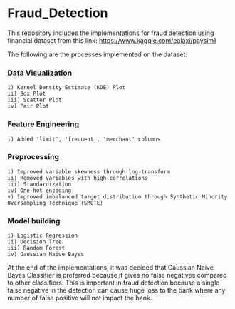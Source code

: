 # Fraud_Detection

This repository includes the implementations for fraud detection using financial dataset from this link: https://www.kaggle.com/ealaxi/paysim1

The following are the processes implemented on the dataset:
### Data Visualization
    i) Kernel Density Estimate (KDE) Plot
    ii) Box Plot
    iii) Scatter Plot
    iv) Pair Plot
    
### Feature Engineering
    i) Added 'limit', 'frequent', 'merchant' columns
    
### Preprocessing 
    i) Improved variable skewness through log-transform
    ii) Removed variables with high correlations
    iii) Standardization
    iv) One-hot encoding
    v) Improved imbalanced target distribution through Synthetic Minority Oversampling Technique (SMOTE)

### Model building
    i) Logistic Regression
    ii) Decision Tree
    iii) Random Forest
    iv) Gaussian Naive Bayes
    
At the end of the implementations, it was decided that Gaussian Naive Bayes Classifier is preferred because it gives no false negatives compared to other classifiers. This is important in fraud detection because a single false negative in the detection can cause huge loss to the bank where any number of false positive will not impact the bank.
    
